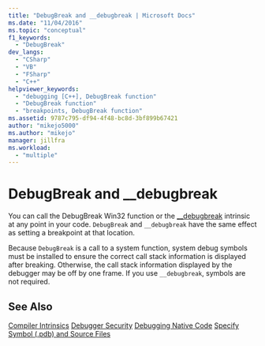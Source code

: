 ```yaml
---
title: "DebugBreak and __debugbreak | Microsoft Docs"
ms.date: "11/04/2016"
ms.topic: "conceptual"
f1_keywords:
  - "DebugBreak"
dev_langs:
  - "CSharp"
  - "VB"
  - "FSharp"
  - "C++"
helpviewer_keywords:
  - "debugging [C++], DebugBreak function"
  - "DebugBreak function"
  - "breakpoints, DebugBreak function"
ms.assetid: 9787c795-df94-4f48-bc8d-3bf899b67421
author: "mikejo5000"
ms.author: "mikejo"
manager: jillfra
ms.workload:
  - "multiple"
---
```

# DebugBreak and __debugbreak
You can call the DebugBreak Win32 function or the [__debugbreak](/cpp/intrinsics/debugbreak) intrinsic at any point in your code. `DebugBreak` and `__debugbreak` have the same effect as setting a breakpoint at that location.

 Because `DebugBreak` is a call to a system function, system debug symbols must be installed to ensure the correct call stack information is displayed after breaking. Otherwise, the call stack information displayed by the debugger may be off by one frame. If you use `__debugbreak`, symbols are not required.

## See Also
 [Compiler Intrinsics](/cpp/intrinsics/compiler-intrinsics)
 [Debugger Security](../debugger/debugger-security.md)
 [Debugging Native Code](../debugger/debugging-native-code.md)
 [Specify Symbol (.pdb) and Source Files](../debugger/specify-symbol-dot-pdb-and-source-files-in-the-visual-studio-debugger.md)
